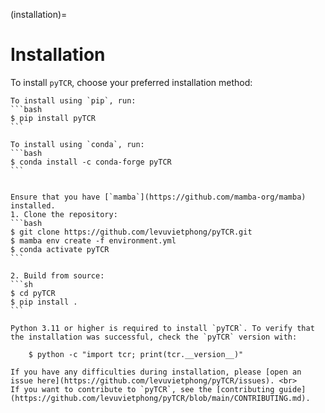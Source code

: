 (installation)=

# Installation

To install `pyTCR`, choose your preferred installation method:
````{tab} PyPI
To install using `pip`, run:
```bash
$ pip install pyTCR
```
````

````{tab} Conda Forge
To install using `conda`, run:
```bash
$ conda install -c conda-forge pyTCR
```
````

````{tab} Source code

Ensure that you have [`mamba`](https://github.com/mamba-org/mamba) installed.
1. Clone the repository:
```bash
$ git clone https://github.com/levuvietphong/pyTCR.git
$ mamba env create -f environment.yml
$ conda activate pyTCR
```

2. Build from source:
```sh
$ cd pyTCR
$ pip install .
```
````

```{note}
Python 3.11 or higher is required to install `pyTCR`. To verify that the installation was successful, check the `pyTCR` version with:

    $ python -c "import tcr; print(tcr.__version__)"
    
If you have any difficulties during installation, please [open an issue here](https://github.com/levuvietphong/pyTCR/issues). <br>
If you want to contribute to `pyTCR`, see the [contributing guide](https://github.com/levuvietphong/pyTCR/blob/main/CONTRIBUTING.md).

```
